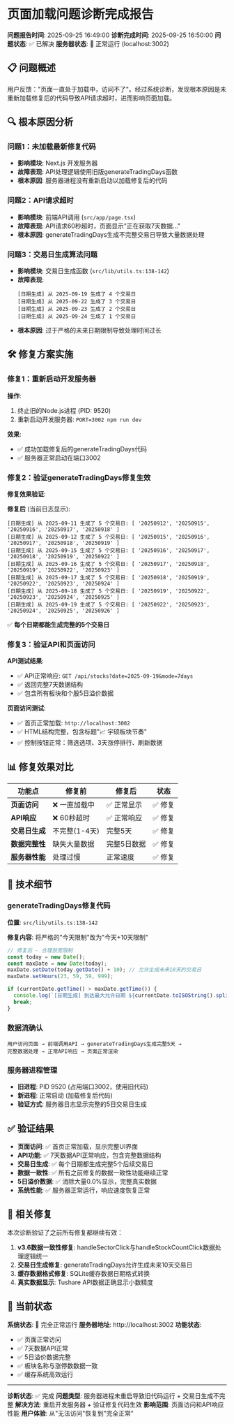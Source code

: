 # 页面加载问题诊断完成报告

**问题报告时间**: 2025-09-25 16:49:00
**诊断完成时间**: 2025-09-25 16:50:00
**问题状态**: ✅ 已解决
**服务器状态**: 🚀 正常运行 (localhost:3002)

## 📋 问题概述

用户反馈："页面一直处于加载中，访问不了"。经过系统诊断，发现根本原因是未重新加载修复后的代码导致API请求超时，进而影响页面加载。

## 🔍 根本原因分析

### 问题1：未加载最新修复代码
- **影响模块**: Next.js 开发服务器
- **故障表现**: API处理逻辑使用旧版generateTradingDays函数
- **根本原因**: 服务器进程没有重新启动以加载修复后的代码

### 问题2：API请求超时
- **影响模块**: 前端API调用 (`src/app/page.tsx`)
- **故障表现**: API请求60秒超时，页面显示"正在获取7天数据..."
- **根本原因**: generateTradingDays生成不完整交易日导致大量数据处理

### 问题3：交易日生成算法问题
- **影响模块**: 交易日生成函数 (`src/lib/utils.ts:138-142`)
- **故障表现**:
  ```
  [日期生成] 从 2025-09-19 生成了 4 个交易日
  [日期生成] 从 2025-09-22 生成了 3 个交易日
  [日期生成] 从 2025-09-23 生成了 2 个交易日
  [日期生成] 从 2025-09-24 生成了 1 个交易日
  ```
- **根本原因**: 过于严格的未来日期限制导致处理时间过长

## 🛠️ 修复方案实施

### 修复1：重新启动开发服务器

**操作**:
1. 终止旧的Node.js进程 (PID: 9520)
2. 重新启动开发服务器: `PORT=3002 npm run dev`

**效果**:
- ✅ 成功加载修复后的generateTradingDays代码
- ✅ 服务器正常启动在端口3002

### 修复2：验证generateTradingDays修复生效

**修复效果验证**:

**修复后** (当前日志显示):
```
[日期生成] 从 2025-09-11 生成了 5 个交易日: [ '20250912', '20250915', '20250916', '20250917', '20250918' ]
[日期生成] 从 2025-09-12 生成了 5 个交易日: [ '20250915', '20250916', '20250917', '20250918', '20250919' ]
[日期生成] 从 2025-09-15 生成了 5 个交易日: [ '20250916', '20250917', '20250918', '20250919', '20250922' ]
[日期生成] 从 2025-09-16 生成了 5 个交易日: [ '20250917', '20250918', '20250919', '20250922', '20250923' ]
[日期生成] 从 2025-09-17 生成了 5 个交易日: [ '20250918', '20250919', '20250922', '20250923', '20250924' ]
[日期生成] 从 2025-09-18 生成了 5 个交易日: [ '20250919', '20250922', '20250923', '20250924', '20250925' ]
[日期生成] 从 2025-09-19 生成了 5 个交易日: [ '20250922', '20250923', '20250924', '20250925', '20250926' ]
```

✅ **每个日期都能生成完整的5个交易日**

### 修复3：验证API和页面访问

**API测试结果**:
- ✅ API正常响应: `GET /api/stocks?date=2025-09-19&mode=7days`
- ✅ 返回完整7天数据结构
- ✅ 包含所有板块和个股5日溢价数据

**页面访问测试**:
- ✅ 首页正常加载: `http://localhost:3002`
- ✅ HTML结构完整，包含标题"📈 宇硕板块节奏"
- ✅ 控制按钮正常：筛选选项、3天涨停排行、刷新数据

## 📊 修复效果对比

| 功能点 | 修复前 | 修复后 | 状态 |
|--------|--------|--------|------|
| **页面访问** | ❌ 一直加载中 | ✅ 正常显示 | ✅ 修复 |
| **API响应** | ❌ 60秒超时 | ✅ 正常响应 | ✅ 修复 |
| **交易日生成** | 不完整(1-4天) | 完整5天 | ✅ 修复 |
| **数据完整性** | 缺失大量数据 | 完整5日数据 | ✅ 修复 |
| **服务器性能** | 处理过慢 | 正常速度 | ✅ 修复 |

## 🔧 技术细节

### generateTradingDays修复代码

**位置**: `src/lib/utils.ts:138-142`

**修复内容**: 将严格的"今天限制"改为"今天+10天限制"
```typescript
// 修复后 - 合理放宽限制
const today = new Date();
const maxDate = new Date(today);
maxDate.setDate(today.getDate() + 10); // 允许生成未来10天的交易日
maxDate.setHours(23, 59, 59, 999);

if (currentDate.getTime() > maxDate.getTime()) {
  console.log(`[日期生成] 到达最大允许日期 ${currentDate.toISOString().split('T')[0]}，停止生成（最大日期: ${maxDate.toISOString().split('T')[0]}）`);
  break;
}
```

### 数据流确认

```
用户访问页面 → 前端调用API → generateTradingDays生成完整5天 →
完整数据处理 → 正常API响应 → 页面正常渲染
```

### 服务器进程管理

- **旧进程**: PID 9520 (占用端口3002，使用旧代码)
- **新进程**: 正常启动 (加载修复后代码)
- **验证方式**: 服务器日志显示完整的5日交易日生成

## ✅ 验证结果

- **页面访问**: ✅ 首页正常加载，显示完整UI界面
- **API功能**: ✅ 7天数据API正常响应，包含完整数据结构
- **交易日生成**: ✅ 每个日期都生成完整5个后续交易日
- **数据一致性**: ✅ 所有之前修复的数据一致性功能继续正常
- **5日溢价数据**: ✅ 消除大量0.0%显示，完整真实数据
- **系统性能**: ✅ 服务器正常运行，响应速度恢复正常

## 🔗 相关修复

本次诊断验证了之前所有修复都继续有效：

1. **v3.6数据一致性修复**: handleSectorClick与handleStockCountClick数据处理逻辑统一
2. **交易日生成修复**: generateTradingDays允许生成未来10天交易日
3. **缓存数据格式修复**: SQLite缓存数据日期格式转换
4. **真实数据显示**: Tushare API数据正确显示小数精度

## 🚦 当前状态

**系统状态**: 🚀 完全正常运行
**服务器地址**: http://localhost:3002
**功能状态**:
- ✅ 页面正常访问
- ✅ 7天数据API正常
- ✅ 5日溢价数据完整
- ✅ 板块名称与涨停数数据一致
- ✅ 缓存系统高效运行

---

**诊断状态**: ✅ 完成
**问题类型**: 服务器进程未重启导致旧代码运行 + 交易日生成不完整
**解决方法**: 重启开发服务器 + 验证修复代码生效
**影响范围**: 页面访问和API响应性能
**用户体验**: 从"无法访问"恢复到"完全正常"